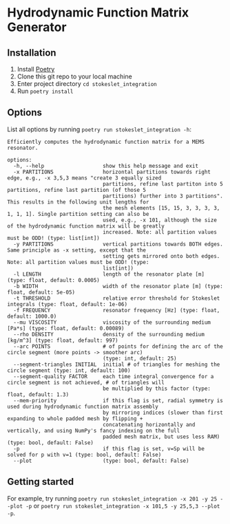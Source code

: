 # Hydrodynamic Function Matrix Generator

## Installation

1. Install [Poetry](https://python-poetry.org/docs/#installation)
2. Clone this git repo to your local machine
3. Enter project directory `cd stokeslet_integration`
4. Run `poetry install`

## Options

List all options by running `poetry run stokeslet_integration -h`:

```
Efficiently computes the hydrodynamic function matrix for a MEMS resonator.

options:
  -h, --help                   show this help message and exit
  -x PARTITIONS                horizontal partitions towards right edge, e.g., -x 3,5,3 means "create 3 equally sized
                               partitions, refine last partiton into 5 partitions, refine last partition (of those 5
                               partitions) further into 3 partitions". This results in the following unit lengths for
                               the mesh elements [15, 15, 3, 3, 3, 3, 1, 1, 1]. Single partition setting can also be
                               used, e.g., -x 101, although the size of the hydrodynamic function matrix will be greatly
                               increased. Note: all partition values must be ODD! (type: list[int])
  -y PARTITIONS                vertical partitions towards BOTH edges. Same principle as -x setting, except that the
                               setting gets mirrored onto both edges. Note: all partition values must be ODD! (type:
                               list[int])
  -l LENGTH                    length of the resonator plate [m] (type: float, default: 0.0005)
  -b WIDTH                     width of the resonator plate [m] (type: float, default: 5e-05)
  -t THRESHOLD                 relative error threshold for Stokeslet integrals (type: float, default: 1e-06)
  -f FREQUENCY                 resonator frequency [Hz] (type: float, default: 1000.0)
  --mu VISCOSITY               viscosity of the surrounding medium [Pa*s] (type: float, default: 0.00089)
  --rho DENSITY                density of the surrounding medium [kg/m^3] (type: float, default: 997)
  --arc POINTS                 # of points for defining the arc of the circle segment (more points -> smoother arc)
                               (type: int, default: 25)
  --segment-triangles INITIAL  initial # of triangles for meshing the circle segment (type: int, default: 100)
  --segment-quality FACTOR     each time integral convergence for a circle segment is not achieved, # of triangles will
                               be multiplied by this factor (type: float, default: 1.3)
  --mem-priority               if this flag is set, radial symmetry is used during hydrodynamic function matrix assembly
                               by mirroring indices (slower than first expanding to whole padded mesh by flipping +
                               concatenating horizontally and vertically, and using NumPy's fancy indexing on the full
                               padded mesh matrix, but uses less RAM) (type: bool, default: False)
  -p                           if this flag is set, v=Sp will be solved for p with v=1 (type: bool, default: False)
  --plot                       (type: bool, default: False)
```

## Getting started

For example, try running `poetry run stokeslet_integration -x 201 -y 25 --plot -p` or `poetry run stokeslet_integration -x 101,5 -y 25,5,3 --plot -p`.
